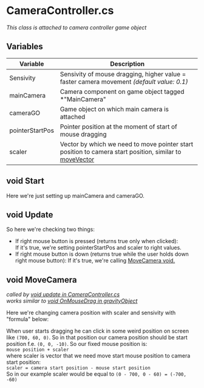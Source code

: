 # CameraController.cs

*This class is attached to camera controller game object*

## Variables

| Variable | Description |
| --- | ----------- |
| Sensivity | Sensivity of mouse dragging, higher value = faster camera movement *(default value: 0.1)* |
| mainCamera | Camera component on game object tagged *"MainCamera" |
| cameraGO | Game object on which main camera is attached |
| pointerStartPos | Pointer position at the moment of start of mouse dragging |
| scaler | Vector by which we need to move pointer start position to camera start position, similar to [moveVector](../Gravity%20Controllers/01.%20GravityObject.cs.md#void-onmousedown)|

## void Start

Here we're just setting up mainCamera and cameraGO.

## void Update

So here we're checking two things:

* If right mouse button is pressed (returns true only when clicked):  
If it's true, we're setting pointerStartPos and scaler to right values.
* If right mouse button is down (returns true while the user holds down right mouse button):
If it's true, we're calling [MoveCamera void.](./01.%20CameraController.cs.md#void-movecamera)

## void MoveCamera

*called by [void update in CameraController.cs](./01.%20CameraController.cs.md#void-update)*  
*works similar to [void OnMouseDrag in gravityObject](../Gravity%20Controllers/01.%20GravityObject.cs.md#void-onmousedrag)*

Here we're changing camera position with scaler and sensivity with "formula" below:

When user starts dragging he can click in some weird position on screen like ``(700, 60, 0)``. So in that position our camera position should be start position f.e. ``(0, 0, -10)``. So our fixed mouse position is:  
``mouse position + scaler``  
where scaler is vector that we need move start mouse position to camera start position:  
``scaler = camera start position - mouse start position``  
So in our example scaler would be equal to ``(0 - 700, 0 - 60) = (-700, -60)``
